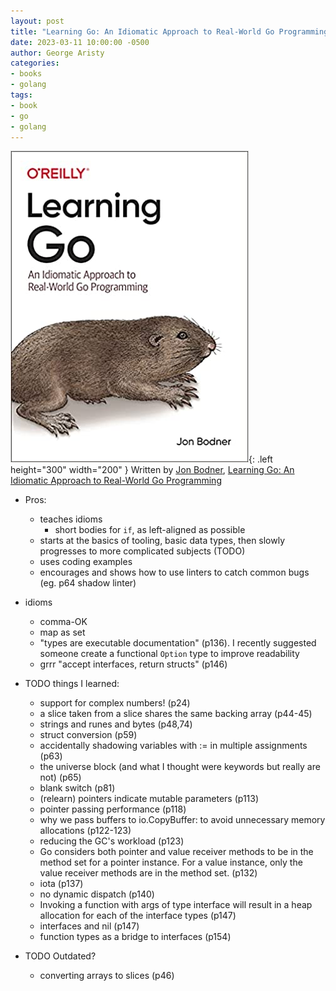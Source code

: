 ```yaml
---
layout: post
title: "Learning Go: An Idiomatic Approach to Real-World Go Programming"
date: 2023-03-11 10:00:00 -0500
author: George Aristy
categories:
- books
- golang
tags:
- book
- go
- golang
---
```


![book cover](/assets/img/books/learning-go/front-cover.jpg){: .left height="300" width="200" }
Written by [Jon Bodner](https://www.linkedin.com/in/jonbodner/), 
[Learning Go: An Idiomatic Approach to Real-World Go Programming](https://www.amazon.ca/Learning-Go-Idiomatic-Real-World-Programming/dp/1492077216)


- Pros:
  - teaches idioms
    - short bodies for `if`, as left-aligned as possible
  - starts at the basics of tooling, basic data types, then slowly progresses to more complicated subjects (TODO)
  - uses coding examples
  - encourages and shows how to use linters to catch common bugs (eg. p64 shadow linter)

- idioms
  - comma-OK
  - map as set
  - "types are executable documentation" (p136). I recently suggested someone create a functional `Option` type to
    improve readability
  - grrr "accept interfaces, return structs" (p146)

- TODO things I learned:
  - support for complex numbers! (p24)
  - a slice taken from a slice shares the same backing array (p44-45)
  - strings and runes and bytes (p48,74)
  - struct conversion (p59)
  - accidentally shadowing variables with := in multiple assignments (p63)
  - the universe block (and what I thought were keywords but really are not) (p65)
  - blank switch (p81)
  - (relearn) pointers indicate mutable parameters (p113)
  - pointer passing performance (p118)
  - why we pass buffers to io.CopyBuffer: to avoid unnecessary memory allocations (p122-123)
  - reducing the GC's workload (p123)
  - Go considers both pointer and value receiver methods to be in the method set for a pointer instance. For a value instance, 
    only the value receiver methods are in the method set. (p132)
  - iota (p137)
  - no dynamic dispatch (p140)
  - Invoking a function with args of type interface will result in a heap allocation for each of the interface types (p147)
  - interfaces and nil (p147)
  - function types as a bridge to interfaces (p154)
- TODO Outdated?
  - converting arrays to slices (p46)
